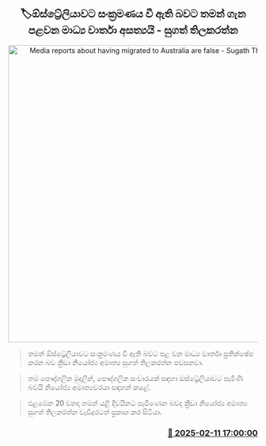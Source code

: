 <p align='center'><b><h2 align='center' title='Media reports about having migrated to Australia are false - Sugath Thilakaratne'>🏷ඕස්ට්‍රේලියාවට සංක්‍රමණය වී ඇති බවට තමන් ගැන පළවන මාධ්‍ය වාර්තා අසත්‍යයි - සුගත් තිලකරත්න</h2></b></p>
<p align='center'><img src='https://helakuru.sgp1.cdn.digitaloceanspaces.com/esana/images/lib/sugath-thikarathne-nn.jpg' width='600' alt='Media reports about having migrated to Australia are false - Sugath Thilakaratne'></p>

> තමන් ඕස්ට්‍රේලියාවට සංක්‍රමණය වී ඇති බවට පළ වන මාධ්‍ය වාර්තා ප්‍රතික්ෂේප කරන බව ක්‍රීඩා නියෝජ්‍ය අමාත්‍ය සුගත් තිලකරත්න පවසනවා.

> තම පෞද්ගලික මුදලින්, පෞද්ගලික සංචාරයක් සඳහා ඔස්ට්‍රේලියාවට පැමිණි බවයි නියෝජ්‍ය අමාත්‍යවරයා සඳහන් කළේ.

> එළඹෙන 20 වනදා තමන් යළි දිවයිනට පැමිණෙන බවද ක්‍රීඩා නියෝජ්‍ය අමාත්‍ය සුගත් තිලකරත්න වැඩිදුරටත් ප්‍රකාශ කර සිටියා.



<h3 align='right'><a href='https://www.helakuru.lk/esana/p/107381/'>📅 2025-02-11 17:00:00</a></h3>
